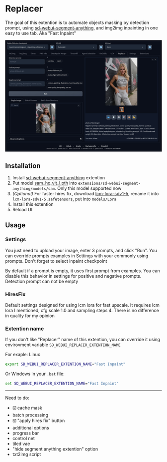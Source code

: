 # Replacer

The goal of this extention is to automate objects masking by detection prompt, using [sd-webui-segment-anything](https://github.com/continue-revolution/sd-webui-segment-anything), and img2img inpainting in one easy to use tab. Aka "Fast Inpaint"

![](images/img1.jpg)


## Installation
1. Install [sd-webui-segment-anything](https://github.com/continue-revolution/sd-webui-segment-anything) extention
2. Put model [sam_hq_vit_l.pth](https://huggingface.co/lkeab/hq-sam/resolve/main/sam_hq_vit_l.pth) into `extensions/sd-webui-segment-anything/models/sam`. Only this model supported now
3. _(Optional)_ For faster hires fix, download [lcm-lora-sdv1-5](https://huggingface.co/latent-consistency/lcm-lora-sdv1-5/blob/main/pytorch_lora_weights.safetensors), rename it into `lcm-lora-sdv1-5.safetensors`, put into `models/Lora`
4. Install this extention
5. Reload UI

## Usage
### Settings
You just need to upload your image, enter 3 prompts, and click "Run". You can override prompts examples in Settings with your commonly using prompts. Don't forget to select inpaint checkpoint

By default if a prompt is empty, it uses first prompt from examples. You can disable this behavior in settings for positive and negative prompts. Detection prompt can not be empty

### HiresFix

Default settings designed for using lcm lora for fast upscale. It requires lcm lora I mentioned, cfg scale 1.0 and sampling steps 4. There is no difference in quality for my opinion

### Extention name
If you don't like "Replacer" name of this extention, you can override it using envirovment variable `SD_WEBUI_REPLACER_EXTENTION_NAME`

For exaple: Linux
```sh
export SD_WEBUI_REPLACER_EXTENTION_NAME="Fast Inpaint"
```

Or Windows in your `.bat` file:
```bat
set SD_WEBUI_REPLACER_EXTENTION_NAME="Fast Inpaint"
```

--------------------------

Need to do:
- ☑️ cache mask
- batch processing
- ☑️ "apply hires fix" button
- additional options
- progress bar
- control net
- tiled vae
- "hide segment anything extention" option
- txt2img script
